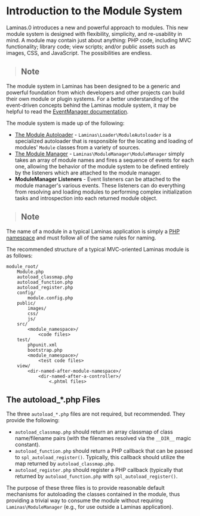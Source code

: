 # Introduction to the Module System

Laminas.0 introduces a new and powerful approach to modules. This new module system is
designed with flexibility, simplicity, and re-usability in mind. A module may contain just about
anything: PHP code, including MVC functionality; library code; view scripts; and/or public assets
such as images, CSS, and JavaScript. The possibilities are endless.

> ## Note
The module system in Laminas has been designed to be a generic and powerful foundation from which
developers and other projects can build their own module or plugin systems.
For a better understanding of the event-driven concepts behind the Laminas module system, it may be
helpful to read the [EventManager documentation](laminas.event-manager.event-manager).

The module system is made up of the following:

* [The Module Autoloader](laminas.loader.module-autoloader) - `Laminas\Loader\ModuleAutoloader` is a
specialized autoloader that is responsible for the locating and loading of modules' `Module` classes
from a variety of sources.
* [The Module Manager](laminas.module-manager.module-manager.md) - `Laminas\ModuleManager\ModuleManager`
simply takes an array of module names and fires a sequence of events for each one, allowing the
behavior of the module system to be defined entirely by the listeners which are attached to the
module manager.
* **ModuleManager Listeners** - Event listeners can be attached to the module manager's various
events. These listeners can do everything from resolving and loading modules to performing complex
initialization tasks and introspection into each returned module object.

> ## Note
The name of a module in a typical Laminas application is simply a [PHP
namespace](http://php.net/namespaces) and must follow all of the same rules for naming.

The recommended structure of a typical MVC-oriented Laminas module is as follows:

```
module_root/
    Module.php
    autoload_classmap.php
    autoload_function.php
    autoload_register.php
    config/
        module.config.php
    public/
        images/
        css/
        js/
    src/
        <module_namespace>/
            <code files>
    test/
        phpunit.xml
        bootstrap.php
        <module_namespace>/
            <test code files>
    view/
        <dir-named-after-module-namespace>/
            <dir-named-after-a-controller>/
                <.phtml files>
```

## The autoload\_\*.php Files

The three `autoload_*.php` files are not required, but recommended. They provide the following:

* `autoload_classmap.php` should return an array classmap of class name/filename pairs (with the
filenames resolved via the `__DIR__` magic constant).
* `autoload_function.php` should return a PHP callback that can be passed to
`spl_autoload_register()`. Typically, this callback should utilize the map returned by
`autoload_classmap.php`.
* `autoload_register.php` should register a PHP callback (typically that returned by
`autoload_function.php` with `spl_autoload_register()`.

The purpose of these three files is to provide reasonable default mechanisms for autoloading the
classes contained in the module, thus providing a trivial way to consume the module without
requiring `Laminas\ModuleManager` (e.g., for use outside a Laminas application).
